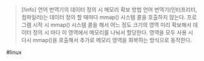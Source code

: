 

> [!info] 언어 번역기의 데이터 정의 시 메모리 확보 방법
언어 번역기(인터프리터, 컴파일러)는 데이터 정의 할 때마다 mmap() 시스템 콜을 호출하지 않는다.
프로그램 시작 시 mmap() 시스템 콜을 해서 어느 정도 크기의 영역 미리 확보해서 데이터 정의 시 마다 이 영역에서 메모리를 나눠서 할당한다.
영역을 모두 사용 시 다시 mmap()을 호출해서 추가로 메모리 영역을 화복하는 방식으로 동작한다.


#linux 

